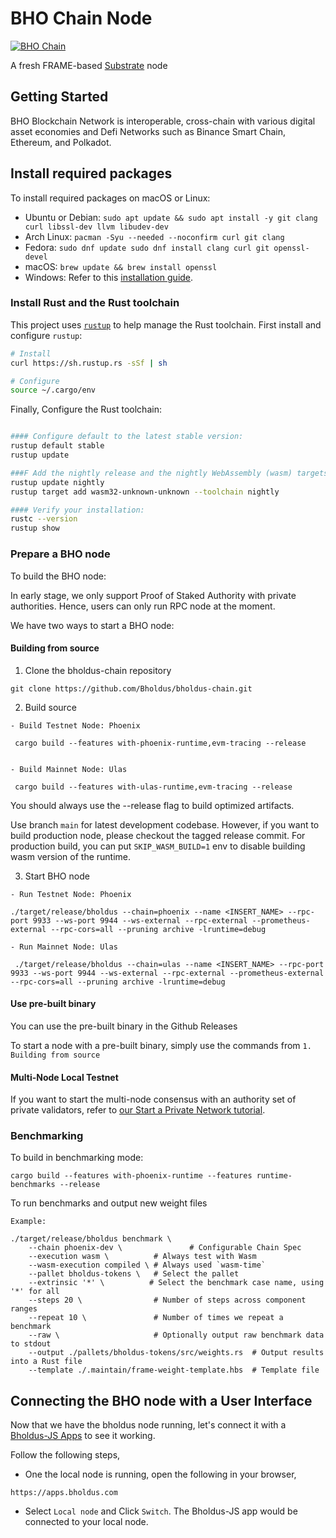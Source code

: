 # BHO Chain Node

[![BHO Chain](https://img.shields.io/badge/Bholdus-brightgreen?logo=Parity%20Substrate)](https://apps.bholdus.com/)

A fresh FRAME-based [Substrate](https://www.substrate.io/) node

## Getting Started

BHO Blockchain Network is interoperable, cross-chain with various digital asset economies and Defi Networks such as Binance Smart Chain, Ethereum, and Polkadot.

## Install required packages

To install required packages on macOS or Linux:

- Ubuntu or Debian: ```sudo apt update && sudo apt install -y git clang curl libssl-dev llvm libudev-dev```
- Arch Linux:	```pacman -Syu --needed --noconfirm curl git clang```
- Fedora:	```sudo dnf update sudo dnf install clang curl git openssl-devel```
- macOS: ```brew update && brew install openssl```
- Windows: Refer to this [installation guide](https://docs.substrate.io/v3/getting-started/windows-users/).

### Install Rust and the Rust toolchain

This project uses [`rustup`](https://rustup.rs/) to help manage the Rust toolchain. First install
and configure `rustup`:

```bash
# Install
curl https://sh.rustup.rs -sSf | sh

# Configure
source ~/.cargo/env
```

Finally, Configure the Rust toolchain:

```bash

#### Configure default to the latest stable version:
rustup default stable
rustup update

###F Add the nightly release and the nightly WebAssembly (wasm) targets:
rustup update nightly
rustup target add wasm32-unknown-unknown --toolchain nightly

#### Verify your installation:
rustc --version
rustup show

```

### Prepare a BHO node

To build the BHO node:




In early stage, we only support Proof of Staked Authority with private authorities. Hence, users can only run RPC node at the moment.

We have two ways to start a BHO node:

#### Building from source
1. Clone the bholdus-chain repository

```
git clone https://github.com/Bholdus/bholdus-chain.git

```
2. Build source

```
- Build Testnet Node: Phoenix

 cargo build --features with-phoenix-runtime,evm-tracing --release
 

- Build Mainnet Node: Ulas

 cargo build --features with-ulas-runtime,evm-tracing --release

```
You should always use the --release flag to build optimized artifacts.

Use branch `main` for latest development codebase. However, if you want to build production node, please checkout the tagged release commit. For production build, you can put `SKIP_WASM_BUILD=1` env to disable building wasm version of the runtime.

3. Start BHO node
```
- Run Testnet Node: Phoenix

./target/release/bholdus --chain=phoenix --name <INSERT_NAME> --rpc-port 9933 --ws-port 9944 --ws-external --rpc-external --prometheus-external --rpc-cors=all --pruning archive -lruntime=debug

- Run Mainnet Node: Ulas

 ./target/release/bholdus --chain=ulas --name <INSERT_NAME> --rpc-port 9933 --ws-port 9944 --ws-external --rpc-external --prometheus-external --rpc-cors=all --pruning archive -lruntime=debug
```

#### Use pre-built binary

You can use the pre-built binary in the Github Releases

To start a node with a pre-built binary, simply use the commands from `1. Building from source`

#### Multi-Node Local Testnet
If you want to start the multi-node consensus with an authority set of private validators, refer to [our Start a Private Network tutorial](https://substrate.dev/docs/en/tutorials/start-a-private-network/).


### Benchmarking

To build in benchmarking mode:
```
cargo build --features with-phoenix-runtime --features runtime-benchmarks --release
```

To run benchmarks and output new weight files

```
Example:

./target/release/bholdus benchmark \
    --chain phoenix-dev \               # Configurable Chain Spec
    --execution wasm \          # Always test with Wasm
    --wasm-execution compiled \ # Always used `wasm-time`
    --pallet bholdus-tokens \   # Select the pallet
    --extrinsic '*' \          # Select the benchmark case name, using '*' for all
    --steps 20 \                # Number of steps across component ranges
    --repeat 10 \               # Number of times we repeat a benchmark
    --raw \                     # Optionally output raw benchmark data to stdout
    --output ./pallets/bholdus-tokens/src/weights.rs  # Output results into a Rust file
    --template ./.maintain/frame-weight-template.hbs  # Template file

```


## Connecting the BHO node with a User Interface

Now that we have the bholdus node running, let's connect it with a [Bholdus-JS Apps](https://apps.bholdus.com/) to see it working.

Follow the following steps,
- One the local node is running, open the following in your browser,
```
https://apps.bholdus.com
```
- Select `Local node` and  Click `Switch`. The Bholdus-JS app would be connected to your local node.








